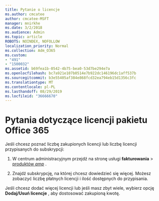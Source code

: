 ```yaml
---
title: Pytanie o licencje
ms.author: cmcatee
author: cmcatee-MSFT
manager: mnirkhe
ms.date: 3/2/2018
ms.audience: Admin
ms.topic: article
ROBOTS: NOINDEX, NOFOLLOW
localization_priority: Normal
ms.collection: Adm_O365
ms.custom:
- "491"
- "1500032"
ms.assetid: b69fea1b-0542-4b75-bea0-53d7be294e7a
ms.openlocfilehash: bc7a921e107b0514e7b922dc146196dc1aff537b
ms.sourcegitcommit: b3e55405af384e868fcd32ea794eb15d1356c3fc
ms.translationtype: MT
ms.contentlocale: pl-PL
ms.lasthandoff: 08/29/2019
ms.locfileid: "36666670"
---
```

# <a name="questions-about-your-office-365-license"></a>Pytania dotyczące licencji pakietu Office 365

Jeśli chcesz poznać liczbę zakupionych licencji lub liczbę licencji przypisanych do subskrypcji:
  
1. W centrum administracyjnym przejdź na stronę usługi **fakturowania** \> [produktów _amp_](https://go.microsoft.com/fwlink/p/?linkid=842054) .

2. Znajdź subskrypcję, na której chcesz dowiedzieć się więcej. Możesz zobaczyć liczbę płatnych licencji i ilość dostępnych do przypisania.

Jeśli chcesz dodać więcej licencji lub jeśli masz zbyt wiele, wybierz opcję **Dodaj/Usuń licencje** , aby dostosować zakupioną kwotę.